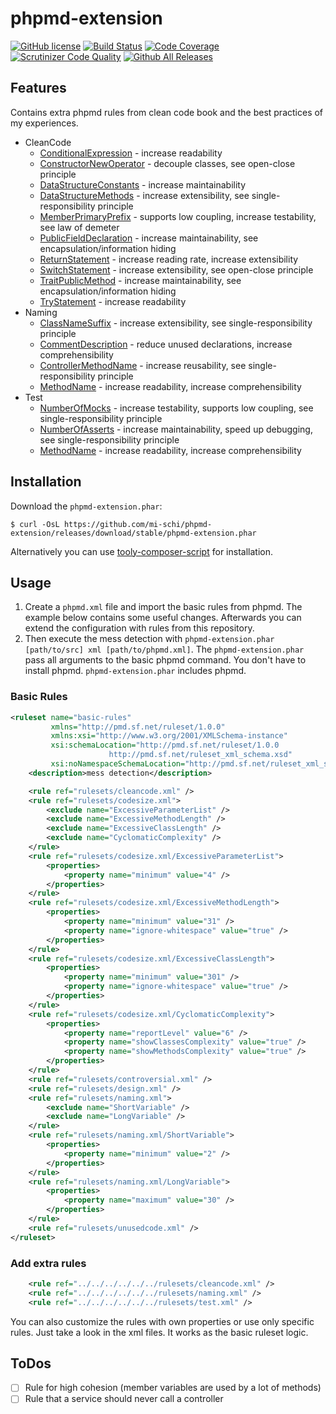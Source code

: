 # phpmd-extension

[![GitHub license](https://img.shields.io/badge/license-MIT-brightgreen.svg)](https://raw.githubusercontent.com/mi-schi/phpmd-extension/master/LICENSE)
[![Build Status](https://scrutinizer-ci.com/g/mi-schi/phpmd-extension/badges/build.png?b=master)](https://scrutinizer-ci.com/g/mi-schi/phpmd-extension/build-status/master)
[![Code Coverage](https://scrutinizer-ci.com/g/mi-schi/phpmd-extension/badges/coverage.png?b=master)](https://scrutinizer-ci.com/g/mi-schi/phpmd-extension/?branch=master)
[![Scrutinizer Code Quality](https://scrutinizer-ci.com/g/mi-schi/phpmd-extension/badges/quality-score.png?b=master)](https://scrutinizer-ci.com/g/mi-schi/phpmd-extension/?branch=master)
[![Github All Releases](https://img.shields.io/github/downloads/mi-schi/phpmd-extension/total.svg?maxAge=2592000)](https://github.com/mi-schi/phpmd-extension)

## Features

Contains extra phpmd rules from clean code book and the best practices of my experiences.

* CleanCode
    * [ConditionalExpression](https://github.com/mi-schi/phpmd-extension/blob/master/rulesets/cleancode.xml#L14-L15) - increase readability
    * [ConstructorNewOperator](https://github.com/mi-schi/phpmd-extension/blob/master/rulesets/cleancode.xml#L37-L40) - decouple classes, see open-close principle
    * [DataStructureConstants](https://github.com/mi-schi/phpmd-extension/blob/master/rulesets/cleancode.xml#L78-L80) - increase maintainability
    * [DataStructureMethods](https://github.com/mi-schi/phpmd-extension/blob/master/rulesets/cleancode.xml#L114-L116) - increase extensibility, see single-responsibility principle
    * [MemberPrimaryPrefix](https://github.com/mi-schi/phpmd-extension/blob/master/rulesets/cleancode.xml#L167-L168) - supports low coupling, increase testability, see law of demeter
    * [PublicFieldDeclaration](https://github.com/mi-schi/phpmd-extension/blob/master/rulesets/cleancode.xml#L217-L218) - increase maintainability, see encapsulation/information hiding
    * [ReturnStatement](https://github.com/mi-schi/phpmd-extension/blob/master/rulesets/cleancode.xml#L244-L245) - increase reading rate, increase extensibility
    * [SwitchStatement](https://github.com/mi-schi/phpmd-extension/blob/master/rulesets/cleancode.xml#L291-L295) - increase extensibility, see open-close principle
    * [TraitPublicMethod](https://github.com/mi-schi/phpmd-extension/blob/master/rulesets/cleancode.xml#L347-L350) - increase maintainability, see encapsulation/information hiding
    * [TryStatement](https://github.com/mi-schi/phpmd-extension/blob/master/rulesets/cleancode.xml#L383) - increase readability
* Naming
    * [ClassNameSuffix](https://github.com/mi-schi/phpmd-extension/blob/master/rulesets/naming.xml#L15-L18) - increase extensibility, see single-responsibility principle
    * [CommentDescription](https://github.com/mi-schi/phpmd-extension/blob/master/rulesets/naming.xml#L47-L50) - reduce unused declarations, increase comprehensibility
    * [ControllerMethodName](https://github.com/mi-schi/phpmd-extension/blob/master/rulesets/naming.xml#L107-L109) - increase reusability, see single-responsibility principle
    * [MethodName](https://github.com/mi-schi/phpmd-extension/blob/master/rulesets/naming.xml#L138-L140) - increase readability, increase comprehensibility
* Test
    * [NumberOfMocks](https://github.com/mi-schi/phpmd-extension/blob/master/rulesets/test.xml#L14-L17) - increase testability, supports low coupling, see single-responsibility principle
    * [NumberOfAsserts](https://github.com/mi-schi/phpmd-extension/blob/master/rulesets/test.xml#L56-L58) - increase maintainability, speed up debugging, see single-responsibility principle
    * [MethodName](https://github.com/mi-schi/phpmd-extension/blob/master/rulesets/test.xml#L98-L99) - increase readability, increase comprehensibility
    
## Installation

Download the `phpmd-extension.phar`:

    $ curl -OsL https://github.com/mi-schi/phpmd-extension/releases/download/stable/phpmd-extension.phar
    
Alternatively you can use [tooly-composer-script](https://github.com/tommy-muehle/tooly-composer-script) for installation.

## Usage

1. Create a `phpmd.xml` file and import the basic rules from phpmd. The example below contains some useful changes. Afterwards you can extend the configuration with rules from this repository.
2. Then execute the mess detection with `phpmd-extension.phar [path/to/src] xml [path/to/phpmd.xml]`. The `phpmd-extension.phar` pass all arguments to the basic phpmd command. You don't have to install phpmd. `phpmd-extension.phar` includes phpmd.

### Basic Rules

```xml
<ruleset name="basic-rules"
         xmlns="http://pmd.sf.net/ruleset/1.0.0"
         xmlns:xsi="http://www.w3.org/2001/XMLSchema-instance"
         xsi:schemaLocation="http://pmd.sf.net/ruleset/1.0.0
                      http://pmd.sf.net/ruleset_xml_schema.xsd"
         xsi:noNamespaceSchemaLocation="http://pmd.sf.net/ruleset_xml_schema.xsd">
    <description>mess detection</description>

    <rule ref="rulesets/cleancode.xml" />
    <rule ref="rulesets/codesize.xml">
        <exclude name="ExcessiveParameterList" />
        <exclude name="ExcessiveMethodLength" />
        <exclude name="ExcessiveClassLength" />
        <exclude name="CyclomaticComplexity" />
    </rule>
    <rule ref="rulesets/codesize.xml/ExcessiveParameterList">
        <properties>
            <property name="minimum" value="4" />
        </properties>
    </rule>
    <rule ref="rulesets/codesize.xml/ExcessiveMethodLength">
        <properties>
            <property name="minimum" value="31" />
            <property name="ignore-whitespace" value="true" />
        </properties>
    </rule>
    <rule ref="rulesets/codesize.xml/ExcessiveClassLength">
        <properties>
            <property name="minimum" value="301" />
            <property name="ignore-whitespace" value="true" />
        </properties>
    </rule>
    <rule ref="rulesets/codesize.xml/CyclomaticComplexity">
        <properties>
            <property name="reportLevel" value="6" />
            <property name="showClassesComplexity" value="true" />
            <property name="showMethodsComplexity" value="true" />
        </properties>
    </rule>
    <rule ref="rulesets/controversial.xml" />
    <rule ref="rulesets/design.xml" />
    <rule ref="rulesets/naming.xml">
        <exclude name="ShortVariable" />
        <exclude name="LongVariable" />
    </rule>
    <rule ref="rulesets/naming.xml/ShortVariable">
        <properties>
            <property name="minimum" value="2" />
        </properties>
    </rule>
    <rule ref="rulesets/naming.xml/LongVariable">
        <properties>
            <property name="maximum" value="30" />
        </properties>
    </rule>
    <rule ref="rulesets/unusedcode.xml" />
</ruleset>
```

### Add extra rules

```xml
    <rule ref="../../../../../../rulesets/cleancode.xml" />
    <rule ref="../../../../../../rulesets/naming.xml" />
    <rule ref="../../../../../../rulesets/test.xml" />
```

You can also customize the rules with own properties or use only specific rules. Just take a look in the xml files. It works as the basic ruleset logic.

## ToDos

- [ ] Rule for high cohesion (member variables are used by a lot of methods)
- [ ] Rule that a service should never call a controller
